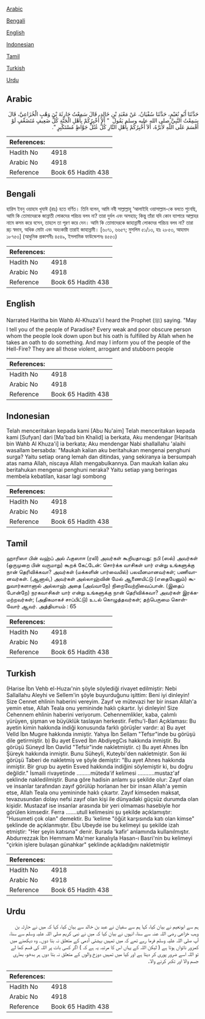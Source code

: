 [Arabic](#arabic)

[Bengali](#bengali)

[English](#english)

[Indonesian](#indonesian)

[Tamil](#tamil)

[Turkish](#turkish)

[Urdu](#urdu)

## Arabic


<div dir="rtl" lang="ar" style={{fontSize:'larger',backgroundColor:'#f8f9fa',padding:20}}>
حَدَّثَنَا أَبُو نُعَيْمٍ، حَدَّثَنَا سُفْيَانُ، عَنْ مَعْبَدِ بْنِ خَالِدٍ، قَالَ سَمِعْتُ حَارِثَةَ بْنَ وَهْبٍ الْخُزَاعِيَّ، قَالَ سَمِعْتُ النَّبِيَّ صلى الله عليه وسلم يَقُولُ ‏ "‏ أَلاَ أُخْبِرُكُمْ بِأَهْلِ الْجَنَّةِ كُلُّ ضَعِيفٍ مُتَضَعِّفٍ لَوْ أَقْسَمَ عَلَى اللَّهِ لأَبَرَّهُ، أَلاَ أُخْبِرُكُمْ بِأَهْلِ النَّارِ كُلُّ عُتُلٍّ جَوَّاظٍ مُسْتَكْبِرٍ ‏"‏‏.‏
</div>
<div style={{backgroundColor:'#f8f9fa',padding:20, marginBottom: 10}}><table> <thead> <tr> <th>References:</th> <th></th> </tr> </thead> <tbody><tr><td>Hadith No</td><td>4918</td></tr><tr><td>Arabic No</td><td>4918</td></tr><tr><td>Reference</td><td>Book 65 Hadith 438</td></tr></tbody></table></div>

## Bengali


<div dir="ltr" lang="bn" style={{fontSize:'larger',backgroundColor:'#f8f9fa',padding:20}}>
হারিস ইবনু ওয়াহাব খুযাঈ (রাঃ) হতে বর্ণিত। তিনি বলেন, আমি নবী সাল্লাল্লাহু ‘আলাইহি ওয়াসাল্লাম-কে বলতে শুনেছি, আমি কি তোমাদেরকে জান্নাতী লোকদের পরিচয় বলব না? তারা দুর্বল এবং অসহায়; কিন্তু তাঁরা যদি কোন ব্যাপারে আল্লাহর নামে কসম করে বসেন, তাহলে তা পূরণ করে দেন। আমি কি তোমাদেরকে জাহান্নামী লোকদের পরিচয় বলব না? তারা রূঢ় স্বভাব, অধিক মোটা এবং অহংকারী তারাই জাহান্নামী। [৬০৭১, ৬৬৫৭; মুসলিম ৫১/১৩, হাঃ ২৮৫৩, আহমাদ ১৮৭৫৩] (আধুনিক প্রকাশনীঃ ৪৫৪৯, ইসলামিক ফাউন্ডেশনঃ ৪৫৫৩)
</div>
<div style={{backgroundColor:'#f8f9fa',padding:20, marginBottom: 10}}><table> <thead> <tr> <th>References:</th> <th></th> </tr> </thead> <tbody><tr><td>Hadith No</td><td>4918</td></tr><tr><td>Arabic No</td><td>4918</td></tr><tr><td>Reference</td><td>Book 65 Hadith 438</td></tr></tbody></table></div>

## English


<div dir="ltr" lang="en" style={{fontSize:'larger',backgroundColor:'#f8f9fa',padding:20}}>
Narrated Haritha bin Wahb Al-Khuza'i:I heard the Prophet (ﷺ) saying. "May I tell you of the people of Paradise? Every weak and poor obscure person whom the people look down upon but his oath is fulfilled by Allah when he takes an oath to do something. And may I inform you of the people of the Hell-Fire? They are all those violent, arrogant and stubborn people
</div>
<div style={{backgroundColor:'#f8f9fa',padding:20, marginBottom: 10}}><table> <thead> <tr> <th>References:</th> <th></th> </tr> </thead> <tbody><tr><td>Hadith No</td><td>4918</td></tr><tr><td>Arabic No</td><td>4918</td></tr><tr><td>Reference</td><td>Book 65 Hadith 438</td></tr></tbody></table></div>

## Indonesian


<div dir="ltr" lang="id" style={{fontSize:'larger',backgroundColor:'#f8f9fa',padding:20}}>
Telah menceritakan kepada kami [Abu Nu'aim] Telah menceritakan kepada kami [Sufyan] dari [Ma'bad bin Khalid] ia berkata, Aku mendengar [Haritsah bin Wahb Al Khuza'i] ia berkata; Aku mendengar Nabi shallallahu 'alaihi wasallam bersabda: "Maukah kalian aku beritahukan mengenai penghuni surga? Yaitu setiap orang lemah dan ditindas, yang sekiranya ia bersumpah atas nama Allah, niscaya Allah mengabulkannya. Dan maukah kalian aku beritahukan mengenai penghuni neraka? Yaitu setiap yang beringas membela kebatilan, kasar lagi sombong
</div>
<div style={{backgroundColor:'#f8f9fa',padding:20, marginBottom: 10}}><table> <thead> <tr> <th>References:</th> <th></th> </tr> </thead> <tbody><tr><td>Hadith No</td><td>4918</td></tr><tr><td>Arabic No</td><td>4918</td></tr><tr><td>Reference</td><td>Book 65 Hadith 438</td></tr></tbody></table></div>

## Tamil


<div dir="ltr" lang="ta" style={{fontSize:'larger',backgroundColor:'#f8f9fa',padding:20}}>
ஹாரிஸா பின் வஹ்ப் அல் ஃகுஸாஈ (ரலி) அவர்கள் கூறியதாவது: நபி (ஸல்) அவர்கள் (ஒருமுறை பின் வருமாறு) கூறக் கேட்டேன்: சொர்க்க வாசிகள் யார் என்று உங்களுக்கு நான் தெரிவிக்கவா? அவர்கள் (மக்களின் பார்வையில்) பலவீனமானவர்கள்; பணிவானவர்கள். (ஆனால்,) அவர்கள் அல்லாஹ்வின் மேல் ஆணையிட்டு (எதையேனும்) கூறுவார்களானால் அல்லாஹ் அதை (அவ்வாறே) நிறைவேற்றிவைப்பான். (இதைப் போன்றே) நரகவாசிகள் யார் என்று உங்களுக்கு நான் தெரிவிக்கவா? அவர்கள் இரக்கமற்றவர்கள்; (அதிகமாகச் சாப்பிட்டு) உடல் கொழுத்தவர்கள்; தற்பெருமை கொள்வோர் ஆவர். அத்தியாயம் : 65
</div>
<div style={{backgroundColor:'#f8f9fa',padding:20, marginBottom: 10}}><table> <thead> <tr> <th>References:</th> <th></th> </tr> </thead> <tbody><tr><td>Hadith No</td><td>4918</td></tr><tr><td>Arabic No</td><td>4918</td></tr><tr><td>Reference</td><td>Book 65 Hadith 438</td></tr></tbody></table></div>

## Turkish


<div dir="ltr" lang="tr" style={{fontSize:'larger',backgroundColor:'#f8f9fa',padding:20}}>
(Harise İbn Vehb el-Huzaı'nin şöyle söylediği rivayet edilmiştir: Nebi Sallallahu Aleyhi ve Sellem'in şöyle buyurduğunu işittim: Beni iyi dinleyin! Size Cennet ehlinin haberini vereyim. Zayıf ve mütevazi her bir insan Allah'a yemin etse, Allah Teala onu yemininde haklı çıkartır. İyi dinleyin! Size Cehennem ehlinin haberini veriyorum. Cehennemlikler, kaba, çalımlı yürüyen, şişman ve büyüklük taslayan herkestir. Fethu'l-Bari Açıklaması: Bu ayetin kimin hakkında indiği konusunda farklı görüşler vardır: a) Bu ayet Velld İbn Mugıre hakkında inmiştir. Yahya İbn Sellam "Tefsır"inde bu görüşü dile getirmiştir. b) Bu ayet Esved İbn AbdiyegCıs hakkında inmiştir. Bu görüşü Süneyd İbn Oavlid "Tefsir"inde nakletmiştir. c) Bu ayet Ahnes İbn Şüreyk hakkında inmiştir. Bunu SüheyIi, Kuteybi'den nakletmiştir. Son iki görüşü Taberi de nakletmiş ve şöyle demiştir: "Bu ayet Ahnes hakkında inmiştir. Bir grup bu ayetin Esved hakkında indiğini söylemiştir ki, bu doğru değildir." İsmaili rivayetinde .........müteda'if kelimesi ...........mustaz'af şeklinde nakledilmiştir. Buna göre hadisin anlamı şu şekilde olur: Zayıf olan ve insanlar tarafından zayıf görülüp horlanan her bir insan Allah'a yemin etse, Allah Teala onu yemininde haklı çıkartır. Zayıf kimseden maksat, tevazusundan dolayı nefsi zayıf olan kişi ile dünyadaki güçsüz durumda olan kişidir. Mustazaf ise insanlar arasında bir yeri olmaması hasebiyle hor görülen kimsedir. Ferra .......utull kelimesini şu şekilde açıklamıştır: "Husumeti çok olan" demektir. Bu 'kelime "öğüt karşısında katı olan kimse" şeklinde de açıklanmıştır. Ebu Ubeyde ise bu kelimeyi şu şekilde izah etmiştir: "Her şeyin katısına" denir. Burada 'kafir' anlamında kullanılmıştır. Abdurrezzak İbn Hemmam Ma'mer kanalıyla Hasan-ı Basri'nin bu kelimeyi "çirkin işlere bulaşan günahkar" şeklinde açıkladığını nakletmiştir
</div>
<div style={{backgroundColor:'#f8f9fa',padding:20, marginBottom: 10}}><table> <thead> <tr> <th>References:</th> <th></th> </tr> </thead> <tbody><tr><td>Hadith No</td><td>4918</td></tr><tr><td>Arabic No</td><td>4918</td></tr><tr><td>Reference</td><td>Book 65 Hadith 438</td></tr></tbody></table></div>

## Urdu


<div dir="rtl" lang="ur" style={{fontSize:'larger',backgroundColor:'#f8f9fa',padding:20}}>
ہم سے ابونعیم نے بیان کیا، کہا ہم سے سفیان نے عبد بن خالد سے بیان کیا، کہا کہ میں نے حارثہ بن وہب خزاعی رضی اللہ عنہ سے سنا، انہوں نے بیان کیا کہ میں نے نبی کریم صلی اللہ علیہ وسلم سے سنا، آپ صلی اللہ علیہ وسلم فرما رہے تھے کہ میں تمہیں بہشتی آدمی کے متعلق نہ بتا دوں۔ وہ دیکھنے میں کمزور ناتواں ہوتا ہے ( لیکن اللہ کے یہاں اس کا مرتبہ یہ ہے کہ ) اگر کسی بات پر اللہ کی قسم کھا لے تو اللہ اسے ضرور پوری کر دیتا ہے اور کیا میں تمہیں دوزخ والوں کے متعلق نہ بتا دوں ہر بدخو، بھاری جسم والا اور تکبر کرنے والا۔
</div>
<div style={{backgroundColor:'#f8f9fa',padding:20, marginBottom: 10}}><table> <thead> <tr> <th>References:</th> <th></th> </tr> </thead> <tbody><tr><td>Hadith No</td><td>4918</td></tr><tr><td>Arabic No</td><td>4918</td></tr><tr><td>Reference</td><td>Book 65 Hadith 438</td></tr></tbody></table></div>